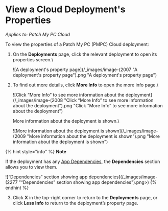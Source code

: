# View a Cloud Deployment's Properties

_Applies to: Patch My PC Cloud_

To view the properties of a Patch My PC (PMPC) Cloud deployment:

1.  On the **Deployments** page, click the relevant deployment to open its properties screen.\


    ![A deployment&#x27;s property page](/_images/image-(2007 "A deployment&#x27;s property page").png "A deployment&#x27;s property page")
2.  To find out more details, click **More Info** to open the more info page.\


    ![Click “More Info” to see more information about the deployment](/_images/image-(2008 "Click “More Info” to see more information about the deployment").png "Click “More Info” to see more information about the deployment")

    More information about the deployment is shown.\


    ![More information about the deployment is shown](/_images/image-(2009 "More information about the deployment is shown").png "More information about the deployment is shown")

{% hint style="info" %}
**Note**

If the deployment has any [App Dependencies](../deploying-an-app-using-cloud/cloud-configurations-deployment-tab/dependencies-deployments.md), the **Dependencies** section allows you to view them.

![“Dependencies” section showing app dependencies](/_images/image-(2277 "“Dependencies” section showing app dependencies").png>)
{% endhint %}

3. Click **X** in the top-right corner to return to the **Deployments** page, or click **Less Info** to return to the deployment’s property page.
